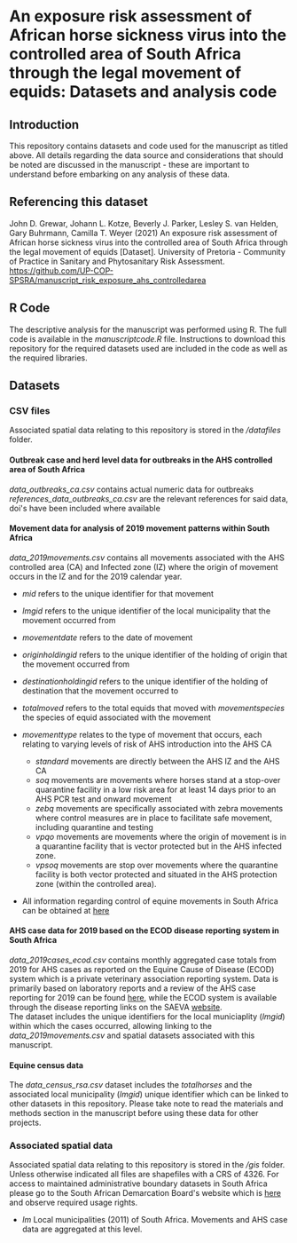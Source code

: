 # An exposure risk assessment of African horse sickness virus into the controlled area of South Africa through the legal movement of equids: Datasets and analysis code

## Introduction
This repository contains datasets and code used for the manuscript as titled above. All details regarding the data source and considerations that should be noted are discussed in the manuscript - these are important to understand before embarking on any analysis of these data.

## Referencing this dataset
John D. Grewar, Johann L. Kotze, Beverly J. Parker, Lesley S. van Helden, Gary Buhrmann, Camilla T. Weyer (2021) An exposure risk assessment of African horse sickness virus into the controlled area of South Africa through the legal movement of equids \[Dataset]\. University of Pretoria - Community of Practice in Sanitary and Phytosanitary Risk Assessment. https://github.com/UP-COP-SPSRA/manuscript_risk_exposure_ahs_controlledarea

## R Code  
The descriptive analysis for the manuscript was performed using R. The full code is available in the *manuscriptcode.R* file. Instructions to download this repository for the required datasets used are included in the code as well as the required libraries. 

## Datasets  
### CSV files
Associated spatial data relating to this repository is stored in the _/datafiles_ folder.
#### Outbreak case and herd level data for outbreaks in the AHS controlled area of South Africa 
*data_outbreaks_ca.csv* contains actual numeric data for outbreaks  
*references_data_outbreaks_ca.csv* are the relevant references for said data, doi's have been included where available  

#### Movement data for analysis of 2019 movement patterns within South Africa  
*data_2019movements.csv* contains all movements associated with the AHS controlled area (CA) and Infected zone (IZ) where the origin of movement occurs in the IZ and for the 2019 calendar year. 
  * _mid_ refers to the unique identifier for that movement
  * _lmgid_ refers to the unique identifier of the local municipality that the movement occurred from
  * _movementdate_ refers to the date of movement
  * _originholdingid_ refers to the unique identifier of the holding of origin that the movement occurred from
  * _destinationholdingid_ refers to the unique identifier of the holding of destination that the movement occurred to
  * _totalmoved_ refers to the total equids that moved with _movementspecies_ the species of equid associated with the movement
  * _movementtype_ relates to the type of movement that occurs, each relating to varying levels of risk of AHS introduction into the AHS CA
    * _standard_ movements are directly between the AHS IZ and the AHS CA
    * _soq_ movements are movements where horses stand at a stop-over quarantine facility in a low risk area for at least 14 days prior to an AHS PCR test and onward movement
    * _zebq_ movements are specifically associated with zebra movements where control measures are in place to facilitate safe movement, including quarantine and testing
    * _vpqo_ movements are movements where the origin of movement is in a quarantine facility that is vector protected but in the AHS infected zone.
    * _vpsoq_ movements are stop over movements where the quarantine facility is both vector protected and situated in the AHS protection zone (within the controlled area). 
      
  * All information regarding control of equine movements in South Africa can be obtained at [here](https://www.myhorse.org.za/ahsvpn/)

#### AHS case data for 2019 based on the ECOD disease reporting system in South Africa
*data_2019cases_ecod.csv* contains monthly aggregated case totals from 2019 for AHS cases as reported on the Equine Cause of Disease (ECOD) system which is a private veterinary association reporting system. Data is primarily based on laboratory reports and a review of the AHS case reporting for 2019 can be found [here](http://jdata.co.za/myhorse/documents/infographics/Reports/2019%20General%20AHS%20surveillance%20and%20testing%20report.pdf), while the ECOD system is available through the disease reporting links on the SAEVA [website](www.saeva.co.za).  
The dataset includes the unique identifiers for the local municiaplity (_lmgid_) within which the cases occurred, allowing linking to the *data_2019movements.csv* and spatial datasets associated with this manuscript. 

#### Equine census data  
The *data_census_rsa.csv* dataset includes the *totalhorses* and the associated local municipality (_lmgid_) unique identifier which can be linked to other datasets in this repository. Please take note to read the materials and methods section in the manuscript before using these data for other projects. 

### Associated spatial data  
Associated spatial data relating to this repository is stored in the _/gis_ folder. Unless otherwise indicated all files are shapefiles with a CRS of 4326.  For access to maintained administrative boundary datasets in South Africa please go to the South African Demarcation Board's website which is [here](http://www.demarcation.org.za/) and observe required usage rights.  
  * _lm_ Local municipalities (2011) of South Africa. Movements and AHS case data are aggregated at this level.
  

